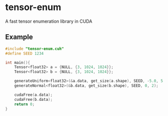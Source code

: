 # tensor-enum
A fast tensor enumeration library in CUDA


## Example
```c
#include "tensor-enum.cuh"
#define SEED 1234

int main(){
    Tensor<float32> a = {NULL, {3, 1024, 1024}};
    Tensor<float32> b = {NULL, {3, 1024, 1024}}; 

    generateUniform<float32>(&a.data, get_size(a.shape), SEED, -5.0, 5.0);
    generateNormal<float32>(&b.data, get_size(b.shape), SEED, 0, 2);

    cudaFree(a.data);
    cudaFree(b.data);
    return 0;
}
```
